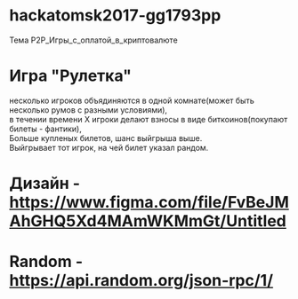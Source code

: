 # hackatomsk2017-gg1793pp
Тема P2P_Игры_с_оплатой_в_криптовалюте</br>
# Игра "Рулетка" </br>
несколько игроков объядиняются в одной комнате(может быть несколько румов с разными условиями), </br>
в течении времени X игроки делают взносы в виде биткоинов(покупают билеты - фантики), </br>
Больше купленых билетов, шанс выйгрыша выше. </br>
Выйгрывает тот игрок, на чей билет указал рандом. </br>
# Дизайн - https://www.figma.com/file/FvBeJMAhGHQ5Xd4MAmWKMmGt/Untitled </br>
# Random - https://api.random.org/json-rpc/1/ </br>
